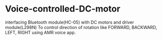 # Voice-controlled-DC-motor
 interfacing Bluetooth module(HC-05) with DC motors and driver module(L298N) 
 To control direction of rotation like FORWARD, BACKWARD, LEFT, RIGHT using AMR voice app.
